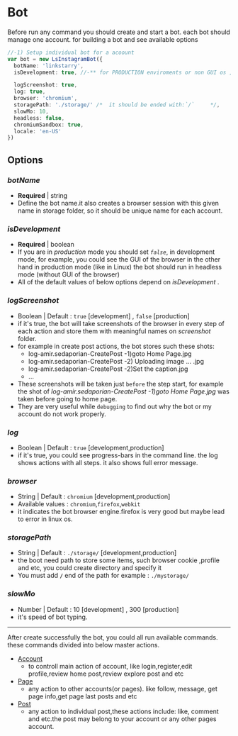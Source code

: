 # Bot

Before run any command you should create and start a bot. each bot should manage one account. for building a bot and see available options

```typescript
//-1) Setup individual bot for a acoount
var bot = new LsInstagramBot({
  botName: 'linkstarry',
  isDevelopment: true, //-** for PRODUCTION enviroments or non GUI os , you should set this options `false`

  logScreenshot: true,
  log: true,
  browser: 'chromium',
  storagePath: './storage/' /*  it should be ended with:`/`     */,
  slowMo: 10,
  headless: false,
  chromiumSandbox: true,
  locale: 'en-US'
})
```

## Options

### **_botName_**

- **Required** | string
- Define the bot name.it also creates a browser session with this given name in storage folder, so it should be unique name for each account.

### **_isDevelopment_**

- **Required** | boolean
- If you are in _production_ mode you should set _`false`_, in development mode, for example, you could see the GUI of the browser in the other hand in production mode (like in Linux) the bot should run in headless mode (without GUI of the browser)
- All of the default values of below options depend on _isDevelopment_ .

### **_logScreenshot_**

- Boolean | Default : `true` [development] , `false` [production]
- if it's true, the bot will take screenshots of the browser in every step of each action and store them with meaningful names on _screenshot_ folder.
- for example in create post actions, the bot stores such these shots:
  - log-amir.sedaporian-CreatePost -1)goto Home Page.jpg
  - log-amir.sedaporian-CreatePost -2) Uploading image ... .jpg
  - log-amir.sedaporian-CreatePost -2)Set the caption.jpg
  - ...
- These screenshots will be taken just `before` the step start, for example the shot of _log-amir.sedaporian-CreatePost -1)goto Home Page.jpg_ was taken before going to home page.
- They are very useful while `debugging` to find out why the bot or my account do not work properly.

### **_log_**

- Boolean | Default : `true` [development,production]
- if it's true, you could see progress-bars in the command line. the log shows actions with all steps. it also shows full error message.

### **_browser_**

- String | Default : `chromium` [development,production]
- Available values : `chromium`,`firefox`,`webkit`
- it indicates the bot browser engine.firefox is very good but maybe lead to error in linux os.

### **_storagePath_**

- String | Default : `./storage/` [development,production]
- the boot need path to store some items, such browser cookie ,profile and etc, you could create directory and specify it
- You must add **`/`** end of the path for example : `./mystorage/`

### **_slowMo_**

- Number | Default : 10 [development] , 300 [production]
- it's speed of bot typing.

---

After create successfully the bot, you could all run available commands. these commands divided into below master actions.

- [Account](docs/ACCOUNT.md)
  - to controll main action of account, like login,register,edit profile,review home post,review explore post and etc
- [Page](docks/PAGE.md)
  - any action to other accounts(or pages). like follow, message, get page info,get page last posts and etc
- [Post](docks/POST.md)
  - any action to individual post,these actions include: like, comment and etc.the post may belong to your account or any other pages account.
